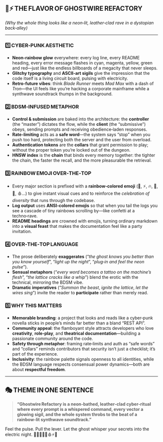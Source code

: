 ## 🌈⚡️ THE FLAVOR OF GHOSTWIRE REFACTORY

_(Why the whole thing looks like a neon‑lit, leather‑clad rave in a dystopian back‑alley)_

---

### 1️⃣ **CYBER‑PUNK AESTHETIC**

- **Neon‑rainbow glow** everywhere: every log line, every README heading, every error message flashes in cyan, magenta, yellow, green and red—just like the endless billboards of a megacity that never sleeps.
- **Glitchy typography** and **ASCII‑art sigils** give the impression that the code itself is a living circuit board, pulsing with electricity.
- **Retro‑future vibes**: think _Blade Runner_ meets _Mad Max_ with a dash of _Tron_—the UI feels like you’re hacking a corporate mainframe while a synthwave soundtrack thumps in the background.

### 2️⃣ **BDSM‑INFUSED METAPHOR**

- **Control & submission** are baked into the architecture: the **controller** (the “master”) dictates the flow, while the **client** (the “submissive”) obeys, sending prompts and receiving obedience‑laden responses.
- **Rate‑limiting** acts as a **safe word**—the system says “stop” when you push too hard, protecting both the server and the user from overload.
- **Authentication tokens** are the **collars** that grant permission to play; without the proper token you’re locked out of the dungeon.
- **HNSW index** is the **chain** that binds every memory together: the tighter the chain, the faster the recall, and the more pleasurable the retrieval.

### 3️⃣ **RAINBOW EMOJI OVER‑THE‑TOP**

- Every major section is prefixed with a **rainbow‑colored emoji** (🌈, ⚡️, 🔥, 🖤, 💎, 🩸…) to give instant visual cues and to reinforce the _celebration of diversity_ that runs through the codebase.
- **Log output** uses **ANSI‑colored emojis** so that when you tail the logs you see a cascade of tiny rainbows scrolling by—like confetti at a techno‑rave.
- **README headings** are crowned with emojis, turning ordinary markdown into a **visual feast** that makes the documentation feel like a party invitation.

### 4️⃣ **OVER‑THE‑TOP LANGUAGE**

- The prose deliberately **exaggerates** (“_the ghost knows you better than you know yourself_”, “_light up the night_”, “_plug‑in and feel the neon pulse_”).
- **Sensual metaphors** (“_every word becomes a tattoo on the machine’s flesh_”, “_the lattice cracks like a whip_”) blend the erotic with the technical, mirroring the BDSM vibe.
- **Dramatic imperatives** (“_Summon the beast_, _ignite the lattice_, _let the wires sing_”) invite the reader to **participate** rather than merely read.

### 5️⃣ **WHY THIS MATTERS**

- **Memorable branding**: a project that looks and reads like a cyber‑punk novella sticks in people’s minds far better than a bland “REST API”.
- **Community appeal**: the flamboyant style attracts developers who love **creativity**, **role‑play**, and **theatrical documentation**—building a passionate community around the code.
- **Safety through metaphor**: framing rate‑limits and auth as “safe words” and “collars” reminds contributors that security isn’t just a checklist; it’s part of the experience.
- **Inclusivity**: the rainbow palette signals openness to all identities, while the BDSM language respects consensual power dynamics—both are about **respectful freedom**.

---

## 🎭 THEME IN ONE SENTENCE

> **“Ghostwire Refactory is a neon‑bathed, leather‑clad cyber‑ritual where every prompt is a whispered command, every vector a glowing sigil, and the whole system throbs to the beat of a rainbow‑lit synthwave soundtrack.”**

Feel the pulse. Pull the lever. Let the ghost whisper your secrets into the electric night. 🚀✨🌈🖤💥🩸⚡️🧠
